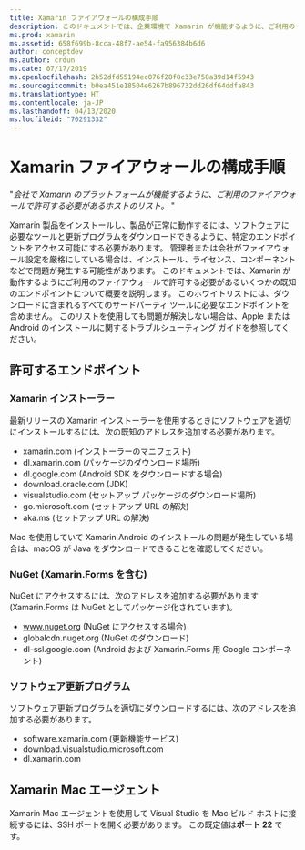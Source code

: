 ```yaml
---
title: Xamarin ファイアウォールの構成手順
description: このドキュメントでは、企業環境で Xamarin が機能するように、ご利用のファイアウォールで許可する必要があるホストのリストを示します。
ms.prod: xamarin
ms.assetid: 658f699b-8cca-48f7-ae54-fa956384b6d6
author: conceptdev
ms.author: crdun
ms.date: 07/17/2019
ms.openlocfilehash: 2b52dfd55194ec076f28f8c33e758a39d14f5943
ms.sourcegitcommit: b0ea451e18504e6267b896732dd26df64ddfa843
ms.translationtype: HT
ms.contentlocale: ja-JP
ms.lasthandoff: 04/13/2020
ms.locfileid: "70291332"
---
```

# <a name="xamarin-firewall-configuration-instructions"></a>Xamarin ファイアウォールの構成手順

"_会社で Xamarin のプラットフォームが機能するように、ご利用のファイアウォールで許可する必要があるホストのリスト。_ "

Xamarin 製品をインストールし、製品が正常に動作するには、ソフトウェアに必要なツールと更新プログラムをダウンロードできるように、特定のエンドポイントをアクセス可能にする必要があります。 管理者または会社がファイアウォール設定を厳格にしている場合は、インストール、ライセンス、コンポーネントなどで問題が発生する可能性があります。 このドキュメントでは、Xamarin が動作するようにご利用のファイアウォールで許可する必要があるいくつかの既知のエンドポイントについて概要を説明します。 このホワイトリストには、ダウンロードに含まれるすべてのサードパーティ ツールに必要なエンドポイントを含めません。 このリストを使用しても問題が解決しない場合は、Apple または Android のインストールに関するトラブルシューティング ガイドを参照してください。

## <a name="endpoints-to-allow"></a>許可するエンドポイント

### <a name="xamarin-installer"></a>Xamarin インストーラー

最新リリースの Xamarin インストーラーを使用するときにソフトウェアを適切にインストールするには、次の既知のアドレスを追加する必要があります。

- xamarin.com (インストーラーのマニフェスト)
- dl.xamarin.com (パッケージのダウンロード場所)
- dl.google.com (Android SDK をダウンロードする場合)
- download.oracle.com (JDK)
- visualstudio.com (セットアップ パッケージのダウンロード場所)
- go.microsoft.com (セットアップ URL の解決)
- aka.ms (セットアップ URL の解決)

Mac を使用していて Xamarin.Android のインストールの問題が発生している場合は、macOS が Java をダウンロードできることを確認してください。

### <a name="nuget-including-xamarinforms"></a>NuGet (Xamarin.Forms を含む)

NuGet にアクセスするには、次のアドレスを追加する必要があります (Xamarin.Forms は NuGet としてパッケージ化されています)。

- www.nuget.org (NuGet にアクセスする場合)
- globalcdn.nuget.org (NuGet のダウンロード)
- dl-ssl.google.com (Android および Xamarin.Forms 用 Google コンポーネント)

### <a name="software-updates"></a>ソフトウェア更新プログラム

ソフトウェア更新プログラムを適切にダウンロードするには、次のアドレスを追加する必要があります。

- software.xamarin.com (更新機能サービス)
- download.visualstudio.microsoft.com
- dl.xamarin.com

## <a name="xamarin-mac-agent"></a>Xamarin Mac エージェント

Xamarin Mac エージェントを使用して Visual Studio を Mac ビルド ホストに接続するには、SSH ポートを開く必要があります。 この既定値は**ポート 22** です。
